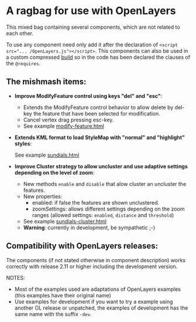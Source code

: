 A ragbag for use with OpenLayers
================================

This mixed bag containing several components, which are not related to each other. 

To use any component need only add it after the declaration of `<script src="... /OpenLayers.js"></script>`.
This components can also be used in a custom compressed [build](http://docs.openlayers.org/library/deploying.html#minimizing-build-size) so in the code has been declared the clauses of the `@requires`.

The mishmash items:
------------------

* **Improve ModifyFeature control using keys "del" and "esc"**:

  * Extends the ModifyFeature control behavior to allow delete by del-key the feature that have been selected for modification.
  * Cancel vertex drag pressing esc-key.
  * See example [modify-feature.html](http://jorix.github.com/OL-Ragbag/examples/modify-feature.html)

* **Extends KML format to load StyleMap with "normal" and "highlight" styles**:

  See example [sundials.html](http://jorix.github.com/OL-Ragbag/examples/sundials.html)

* **Improve Cluster strategy to allow uncluster and use adaptive settings depending on the level of zoom**:

  * New methods `enable` and  `disable` that alow cluster an uncluster the features.
  * New properties:
    * enabled: if false the features are shown unclustered.
    * zoomSettings: allows different settings depending on the zoom ranges (allowed settings: `enabled`, `distance` and `threshold`)
  * See example [sundials-cluster.html](http://jorix.github.com/OL-Ragbag/examples/sundials-cluster.html)
  * **Warning**: currently in development, be sympathetic ;-)

Compatibility with OpenLayers releases:
--------------------------------------
The components (if not stated otherwise in component description) works correctly with release 2.11 or higher
including the development version.

NOTES: 
 * Most of the examples used are adaptations of OpenLayers examples (this examples have their original name)
 * Use examples for development if you want to try a example using another OL release or unpatched, the examples of development has the same name with the suffix `-dev`.
